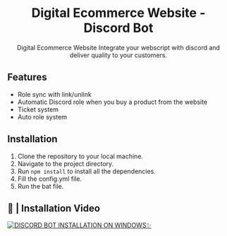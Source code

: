 <div align="center">
    <h1>Digital Ecommerce Website - Discord Bot</h1>
    <p>Digital Ecommerce Website Integrate your webscript with discord and deliver quality to your customers.</p>
</div>

## Features

- Role sync with link/unlink
- Automatic Discord role when you buy a product from the website
- Ticket system
- Auto role system

## Installation

1. Clone the repository to your local machine.
2. Navigate to the project directory.
3. Run `npm install` to install all the dependencies.
4. Fill the config.yml file.
5. Run the bat file.

## 📸 | Installation Video

[![DISCORD BOT INSTALLATION ON WINDOWS✨](https://img.youtube.com/vi/32BrbrNfMv8/0.jpg)](https://youtu.be/32BrbrNfMv8 "DISCORD BOT INSTALLATION ON WINDOWS✨")
